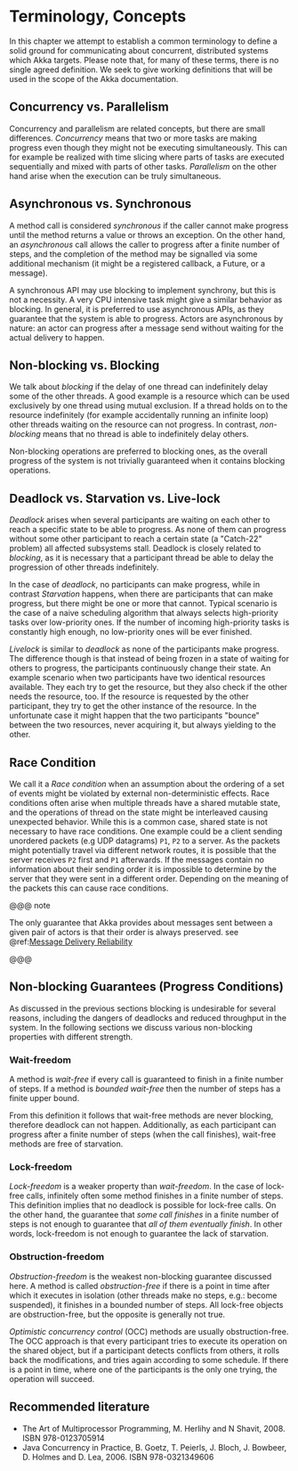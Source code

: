# Terminology, Concepts

In this chapter we attempt to establish a common terminology to define a solid ground for communicating about concurrent,
distributed systems which Akka targets. Please note that, for many of these terms, there is no single agreed definition.
We seek to give working definitions that will be used in the scope of the Akka documentation.

## Concurrency vs. Parallelism

Concurrency and parallelism are related concepts, but there are small differences. *Concurrency* means that two or more
tasks are making progress even though they might not be executing simultaneously. This can for example be realized with
time slicing where parts of tasks are executed sequentially and mixed with
parts of other tasks. *Parallelism* on the other hand arise when the execution can be truly simultaneous.

## Asynchronous vs. Synchronous

A method call is considered *synchronous* if the caller cannot make progress until the method returns a value or throws
an exception. On the other hand, an *asynchronous* call allows the caller to progress after a finite number of steps, and
the completion of the method may be signalled via some additional mechanism (it might be a registered callback, a Future,
or a message).

A synchronous API may use blocking to implement synchrony, but this is not a necessity. A very CPU intensive task
might give a similar behavior as blocking. In general, it is preferred to use asynchronous APIs, as they guarantee that
the system is able to progress. Actors are asynchronous by nature: an actor can progress after a message send without
waiting for the actual delivery to happen.

## Non-blocking vs. Blocking

We talk about *blocking* if the delay of one thread can indefinitely delay some of the other threads. A good example
is a resource which can be used exclusively by one thread using mutual exclusion. If a thread holds on to the resource
indefinitely (for example accidentally running an infinite loop) other threads waiting on the resource can not progress.
In contrast, *non-blocking* means that no thread is able to indefinitely delay others.

Non-blocking operations are preferred to blocking ones, as the overall progress of the system is not trivially guaranteed
when it contains blocking operations.

## Deadlock vs. Starvation vs. Live-lock

*Deadlock* arises when several participants are waiting on each other to reach a specific state to be able to progress.
As none of them can progress without some other participant to reach a certain state (a "Catch-22" problem) all affected
subsystems stall. Deadlock is closely related to *blocking*, as it is necessary that a participant thread be able to
delay the progression of other threads indefinitely.

In the case of *deadlock*, no participants can make progress, while in contrast *Starvation* happens, when there are
participants that can make progress, but there might be one or more that cannot. Typical scenario is the case of a naive
scheduling algorithm that always selects high-priority tasks over low-priority ones. If the number of incoming
high-priority tasks is constantly high enough, no low-priority ones will be ever finished.

*Livelock* is similar to *deadlock* as none of the participants make progress. The difference though is that instead of
being frozen in a state of waiting for others to progress, the participants continuously change their state. An example
scenario when two participants have two identical resources available. They each try to get the resource, but they also
check if the other needs the resource, too. If the resource is requested by the other participant, they try to get
the other instance of the resource. In the unfortunate case it might happen that the two participants "bounce" between
the two resources, never acquiring it, but always yielding to the other.

## Race Condition

We call it a *Race condition* when an assumption about the ordering of a set of events might be violated by external
non-deterministic effects. Race conditions often arise when multiple threads have a shared mutable state, and the
operations of thread on the state might be interleaved causing unexpected behavior. While this is a common case, shared
state is not necessary to have race conditions. One example could be a client sending unordered packets (e.g UDP
datagrams) `P1`, `P2` to a server. As the packets might potentially travel via different network routes, it is possible that
the server receives `P2` first and `P1` afterwards. If the messages contain no information about their sending order it is
impossible to determine by the server that they were sent in a different order. Depending on the meaning of the packets
this can cause race conditions.

@@@ note

The only guarantee that Akka provides about messages sent between a given pair of actors is that their order is
always preserved. see @ref:[Message Delivery Reliability](message-delivery-reliability.md)

@@@

## Non-blocking Guarantees (Progress Conditions)

As discussed in the previous sections blocking is undesirable for several reasons, including the dangers of deadlocks
and reduced throughput in the system. In the following sections we discuss various non-blocking properties with
different strength.

### Wait-freedom

A method is *wait-free* if every call is guaranteed to finish in a finite number of steps. If a method is
*bounded wait-free* then the number of steps has a finite upper bound.

From this definition it follows that wait-free methods are never blocking, therefore deadlock can not happen.
Additionally, as each participant can progress after a finite number of steps (when the call finishes), wait-free
methods are free of starvation.

### Lock-freedom

*Lock-freedom* is a weaker property than *wait-freedom*. In the case of lock-free calls, infinitely often some method
finishes in a finite number of steps. This definition implies that no deadlock is possible for lock-free calls. On the
other hand, the guarantee that *some call finishes* in a finite number of steps is not enough to guarantee that
*all of them eventually finish*. In other words, lock-freedom is not enough to guarantee the lack of starvation.

### Obstruction-freedom

*Obstruction-freedom* is the weakest non-blocking guarantee discussed here. A method is called *obstruction-free* if
there is a point in time after which it executes in isolation (other threads make no steps, e.g.: become suspended), it
finishes in a bounded number of steps. All lock-free objects are obstruction-free, but the opposite is generally not
true.

*Optimistic concurrency control* (OCC) methods are usually obstruction-free. The OCC approach is that every participant
tries to execute its operation on the shared object, but if a participant detects conflicts from others, it rolls back
the modifications, and tries again according to some schedule. If there is a point in time, where one of the participants
is the only one trying, the operation will succeed.

## Recommended literature

 * The Art of Multiprocessor Programming, M. Herlihy and N Shavit, 2008. ISBN 978-0123705914
 * Java Concurrency in Practice, B. Goetz, T. Peierls, J. Bloch, J. Bowbeer, D. Holmes and D. Lea, 2006. ISBN 978-0321349606
